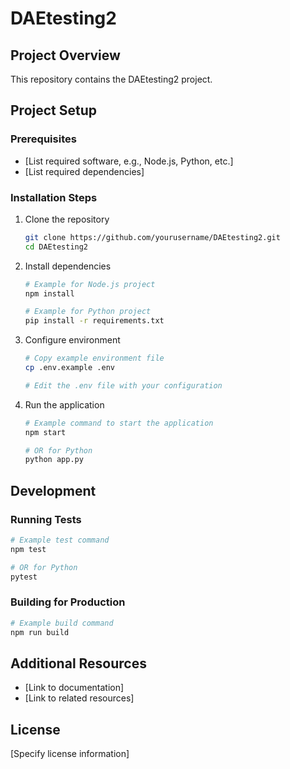 # DAEtesting2

## Project Overview
This repository contains the DAEtesting2 project.

## Project Setup

### Prerequisites
- [List required software, e.g., Node.js, Python, etc.]
- [List required dependencies]

### Installation Steps
1. Clone the repository
   ```bash
   git clone https://github.com/yourusername/DAEtesting2.git
   cd DAEtesting2
   ```

2. Install dependencies
   ```bash
   # Example for Node.js project
   npm install
   
   # Example for Python project
   pip install -r requirements.txt
   ```

3. Configure environment
   ```bash
   # Copy example environment file
   cp .env.example .env
   
   # Edit the .env file with your configuration
   ```

4. Run the application
   ```bash
   # Example command to start the application
   npm start
   
   # OR for Python
   python app.py
   ```

## Development

### Running Tests
```bash
# Example test command
npm test

# OR for Python
pytest
```

### Building for Production
```bash
# Example build command
npm run build
```

## Additional Resources
- [Link to documentation]
- [Link to related resources]

## License
[Specify license information]
